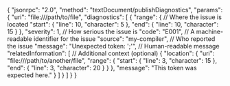 {
  "jsonrpc": "2.0",
  "method": "textDocument/publishDiagnostics",
  "params": {
    "uri": "file:///path/to/file",
    "diagnostics": [
      {
        "range": { // Where the issue is located
          "start": { "line": 10, "character": 5 },
          "end": { "line": 10, "character": 15 }
        },
        "severity": 1, // How serious the issue is
        "code": "E001", // A machine-readable identifier for the issue
        "source": "my-compiler", // Who reported the issue
        "message": "Unexpected token: ';'", // Human-readable message
        "relatedInformation": [ // Additional context (optional)
          {
            "location": {
              "uri": "file:///path/to/another/file",
              "range": {
                "start": { "line": 3, "character": 15 },
                "end": { "line": 3, "character": 20 }
              }
            },
            "message": "This token was expected here."
          }
        ]
      }
    ]
  }
}